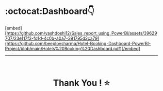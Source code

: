 # :octocat:Dashboard👇
[embed][https://github.com/yashdoshi12/Sales_report_using_PowerBi/assets/39629707/23e117f3-fd1d-4c0b-a0a7-391795d3ca79](https://github.com/beeplovsharma/Hotel-Booking-Dashboard-PowerBI-Project/blob/main/Hotels%20Booking%20Dashboard.pdf)[/embed]

<hr />
<br />

# <div align="center">Thank You ! ⭐️</div>

